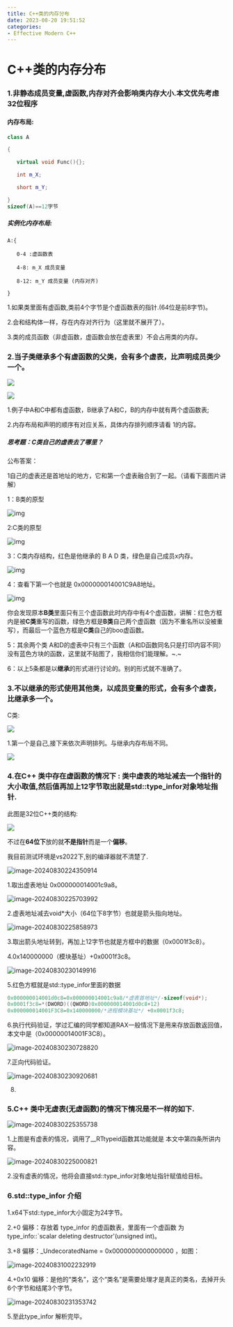 ```yaml
---
title: C++类的内存分布
date: 2023-08-20 19:51:52
categories: 
- Effective Modern C++
---
```


# C++类的内存分布

### 1.非静态成员变量,虚函数,内存对齐会影响类内存大小.本文优先考虑32位程序

#### 内存布局:

```c++
class A

{

​	virtual void Func(){};

​	int m_X;

​	short m_Y;

}
sizeof(A)==12字节
```



##### 实例化内存布局:

```
A:{

​	0-4 :虚函数表

​	4-8: m_X 成员变量

​	8-12: m_Y 成员变量 (内存对齐)

}
```



1.如果类里面有虚函数,类前4个字节是个虚函数表的指针.(64位是前8字节)。

2.会和结构体一样，存在内存对齐行为（这里就不展开了）。

3.类的成员函数（非虚函数，虚函数会放在虚表里）不会占用类的内存。

### 2.当子类继承多个有虚函数的父类，会有多个虚表，比声明成员类少一个。

![](E:/%E5%AD%A6%E4%B9%A0%E7%AC%94%E8%AE%B0/%E7%AC%94%E8%AE%B0%E5%9B%BE%E7%89%87/202408310026078.jpg)

![](E:/%E5%AD%A6%E4%B9%A0%E7%AC%94%E8%AE%B0/%E7%AC%94%E8%AE%B0%E5%9B%BE%E7%89%87/202408310026556.jpg)

1.例子中A和C中都有虚函数，B继承了A和C，B的内存中就有两个虚函数表;

2.内存布局和声明的顺序有对应关系，具体内存排列顺序请看  1的内容。

##### 思考题：C类自己的虚表去了哪里？

公布答案：

1自己的虚表还是首地址的地方，它和第一个虚表融合到了一起。（请看下面图片讲解）

1：B类的原型

![img](E:/%E5%AD%A6%E4%B9%A0%E7%AC%94%E8%AE%B0/%E7%AC%94%E8%AE%B0%E5%9B%BE%E7%89%87/202408301757504.png)

2:C类的原型

![img](E:/%E5%AD%A6%E4%B9%A0%E7%AC%94%E8%AE%B0/%E7%AC%94%E8%AE%B0%E5%9B%BE%E7%89%87/202408301758637.png)

3：C类内存结构，红色是他继承的  B  A D 类，绿色是自己成员x内存。

![img](E:/%E5%AD%A6%E4%B9%A0%E7%AC%94%E8%AE%B0/%E7%AC%94%E8%AE%B0%E5%9B%BE%E7%89%87/202408301752742.png)

4：查看下第一个也就是  0x000000014001C9A8地址。

![img](E:/%E5%AD%A6%E4%B9%A0%E7%AC%94%E8%AE%B0/%E7%AC%94%E8%AE%B0%E5%9B%BE%E7%89%87/202408301755971.png)

你会发现原本**B类**里面只有三个虚函数此时内存中有4个虚函数，讲解：红色方框内是被**C类**重写的函数，绿色方框是**B类**自己两个虚函数（因为不重名所以没被重写），而最后一个蓝色方框是**C类**自己的boo虚函数。

5：其余两个类 A和D的虚表中只有三个函数（A和D函数同名只是打印内容不同）没有蓝色方块的函数，这里就不贴图了，我相信你们能理解。~.~

6：以上5条都是以**继承**的形式进行讨论的。别的形式就不准确了。



### 3.不以继承的形式使用其他类，以成员变量的形式，会有多个虚表，比继承多一个。

C类:

![](E:/%E5%AD%A6%E4%B9%A0%E7%AC%94%E8%AE%B0/%E7%AC%94%E8%AE%B0%E5%9B%BE%E7%89%87/202408302156825.png)

1.第一个是自己,接下来依次声明排列。与继承内存布局不同。

![](E:/%E5%AD%A6%E4%B9%A0%E7%AC%94%E8%AE%B0/%E7%AC%94%E8%AE%B0%E5%9B%BE%E7%89%87/202408302155402.png)



### 4.在C++ 类中存在虚函数的情况下 :   类中虚表的地址减去一个指针的大小取值,然后值再加上12字节取出就是std::type_infor对象地址指针.

此图是32位C++类的结构:

![](E:/%E5%AD%A6%E4%B9%A0%E7%AC%94%E8%AE%B0/%E7%AC%94%E8%AE%B0%E5%9B%BE%E7%89%87/202408312338482.jpg)

不过在**64位下**放的就**不是指针**而是一个**偏移**。





我目前测试环境是vs2022下,别的编译器就不清楚了.

![image-20240830224350914](E:/%E5%AD%A6%E4%B9%A0%E7%AC%94%E8%AE%B0/%E7%AC%94%E8%AE%B0%E5%9B%BE%E7%89%87/202408302243982.png)

1.取出虚表地址  0x000000014001c9a8。

![image-20240830225703992](E:/%E5%AD%A6%E4%B9%A0%E7%AC%94%E8%AE%B0/%E7%AC%94%E8%AE%B0%E5%9B%BE%E7%89%87/202408302257047.png)

2.虚表地址减去void*大小（64位下8字节）也就是箭头指向地址。

![image-20240830225858973](E:/%E5%AD%A6%E4%B9%A0%E7%AC%94%E8%AE%B0/%E7%AC%94%E8%AE%B0%E5%9B%BE%E7%89%87/202408302258015.png)

3.取出箭头地址转到，再加上12字节也就是方框中的数据（0x0001f3c8）。

4.0x140000000（模块基址）+0x0001f3c8。

![image-20240830230149916](E:/%E5%AD%A6%E4%B9%A0%E7%AC%94%E8%AE%B0/%E7%AC%94%E8%AE%B0%E5%9B%BE%E7%89%87/202408302301954.png)

5.红色方框就是std::type_infor里面的数据

```c++
0x000000014001d0c8=0x000000014001c9a8/*虚表首地址*/-sizeof(void*);
0x0001f3c8=*(DWORD)((QWORD)0x000000014001d0c8+12)
0x000000014001F3C8=0x140000000/*进程模块基址*/ +0x0001f3c8;
```

6.执行代码验证，学过汇编的同学都知道RAX一般情况下是用来存放函数返回值，本文中是（0x00000014001F3C8）。

![image-20240830230728820](E:/%E5%AD%A6%E4%B9%A0%E7%AC%94%E8%AE%B0/%E7%AC%94%E8%AE%B0%E5%9B%BE%E7%89%87/202408302307925.png)

7.正向代码验证。

![image-20240830230920681](E:/%E5%AD%A6%E4%B9%A0%E7%AC%94%E8%AE%B0/%E7%AC%94%E8%AE%B0%E5%9B%BE%E7%89%87/202408302309773.png)

8.



### 5.C++  类中无虚表(无虚函数)的情况下情况是不一样的如下.



![image-20240830225355738](E:/%E5%AD%A6%E4%B9%A0%E7%AC%94%E8%AE%B0/%E7%AC%94%E8%AE%B0%E5%9B%BE%E7%89%87/202408302253779.png)

1.上图是有虚表的情况，调用了__RTtypeid函数其功能就是   本文中第四条所讲内容。



![image-20240830225000821](E:/%E5%AD%A6%E4%B9%A0%E7%AC%94%E8%AE%B0/%E7%AC%94%E8%AE%B0%E5%9B%BE%E7%89%87/202408302250865.png)

2.没有虚表的情况，他将会直接std::type_infor对象地址指针赋值给目标。



### 6.std::type_infor 介绍

1.x64下std::type_infor大小固定为24字节。

2.+0 偏移：存放着 type_infor 的虚函数表，里面有一个虚函数 为type_info::`scalar deleting destructor'(unsigned int)。

3.+8 偏移：_UndecoratedName = 0x0000000000000000 <NULL>，如图：

![image-20240831002232919](E:/%E5%AD%A6%E4%B9%A0%E7%AC%94%E8%AE%B0/%E7%AC%94%E8%AE%B0%E5%9B%BE%E7%89%87/202408310022982.png)



4.+0x10 偏移：是他的“类名”，这个“类名”是需要处理才是真正的类名，去掉开头6个字节和结尾3个字节。



![image-20240830231353742](E:/%E5%AD%A6%E4%B9%A0%E7%AC%94%E8%AE%B0/%E7%AC%94%E8%AE%B0%E5%9B%BE%E7%89%87/202408302313810.png)

5.至此type_infor 解析完毕。

